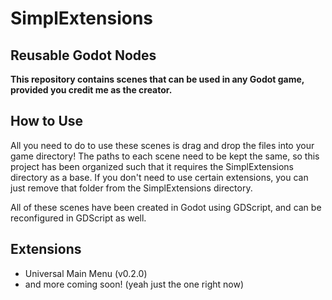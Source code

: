 # SimplExtensions
## Reusable Godot Nodes


**This repository contains scenes that can be used in any Godot game, provided you credit me as the creator.**


## How to Use
All you need to do to use these scenes is drag and drop the files into your game directory! The paths to each scene need to be kept the same, so this project has been organized such that it requires the SimplExtensions directory as a base. If you don't need to use certain extensions, you can just remove that folder from the SimplExtensions directory.

All of these scenes have been created in Godot using GDScript, and can be reconfigured in GDScript as well.


## Extensions
- Universal Main Menu (v0.2.0)
- and more coming soon! (yeah just the one right now)
